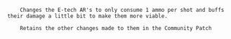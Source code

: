         Changes the E-tech AR's to only consume 1 ammo per shot and buffs their damage a little bit to make them more viable. 

        Retains the other changes made to them in the Community Patch
